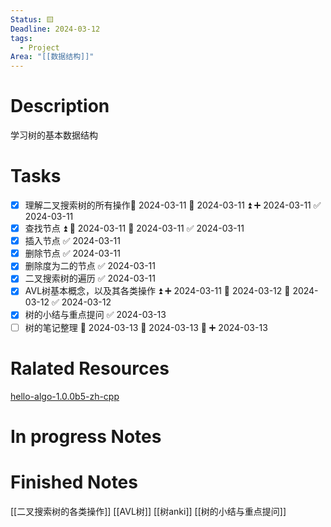 ```yaml
---
Status: 🟨
Deadline: 2024-03-12
tags:
  - Project
Area: "[[数据结构]]"
---
```


# Description
学习树的基本数据结构
# Tasks
- [x] 理解二叉搜索树的所有操作📅 2024-03-11 🛫 2024-03-11 ⏫ ➕ 2024-03-11  ✅ 2024-03-11
- [x] 查找节点 ⏫ 🛫 2024-03-11 📅 2024-03-11 ✅ 2024-03-11
- [x] 插入节点 ✅ 2024-03-11
- [x] 删除节点 ✅ 2024-03-11
- [x] 删除度为二的节点 ✅ 2024-03-11
- [x] 二叉搜索树的遍历 ✅ 2024-03-11
- [x] AVL树基本概念，以及其各类操作 ⏫ ➕ 2024-03-11 🛫 2024-03-12 📅 2024-03-12 ✅ 2024-03-12
- [x] 树的小结与重点提问 ✅ 2024-03-13
- [ ] 树的笔记整理 📅 2024-03-13 🛫 2024-03-13 🔼 ➕ 2024-03-13 

# Ralated Resources
[hello-algo-1.0.0b5-zh-cpp](obsidian://bookmaster?type=open-book&bid=BAvMXOSKbrXnYZww)
# In progress Notes


# Finished Notes
[[二叉搜索树的各类操作]]
[[AVL树]]
[[树anki]]
[[树的小结与重点提问]]